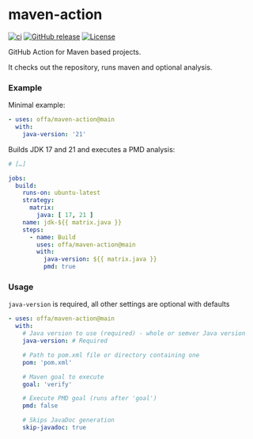 # maven-action

[![ci](https://github.com/offa/maven-action/actions/workflows/ci.yml/badge.svg)](https://github.com/offa/maven-action/actions/workflows/ci.yml)
[![GitHub release](https://img.shields.io/github/release/offa/maven-action.svg)](https://github.com/offa/maven-action/releases)
[![License](https://img.shields.io/badge/license-GPLv3-yellow.svg)](LICENSE)

GitHub Action for Maven based projects.

It checks out the repository, runs maven and optional analysis.

### Example

Minimal example:

```yml
- uses: offa/maven-action@main
  with:
    java-version: '21'
```

Builds JDK 17 and 21 and executes a PMD analysis:

```yml
# […]

jobs:
  build:
    runs-on: ubuntu-latest
    strategy:
      matrix:
        java: [ 17, 21 ]
    name: jdk-${{ matrix.java }}
    steps:
      - name: Build
        uses: offa/maven-action@main
        with:
          java-version: ${{ matrix.java }}
          pmd: true
```

### Usage

`java-version` is required, all other settings are optional with defaults

```yml
- uses: offa/maven-action@main
  with:
    # Java version to use (required) - whole or semver Java version
    java-version: # Required

    # Path to pom.xml file or directory containing one
    pom: 'pom.xml'

    # Maven goal to execute
    goal: 'verify'

    # Execute PMD goal (runs after 'goal')
    pmd: false

    # Skips JavaDoc generation
    skip-javadoc: true
```
